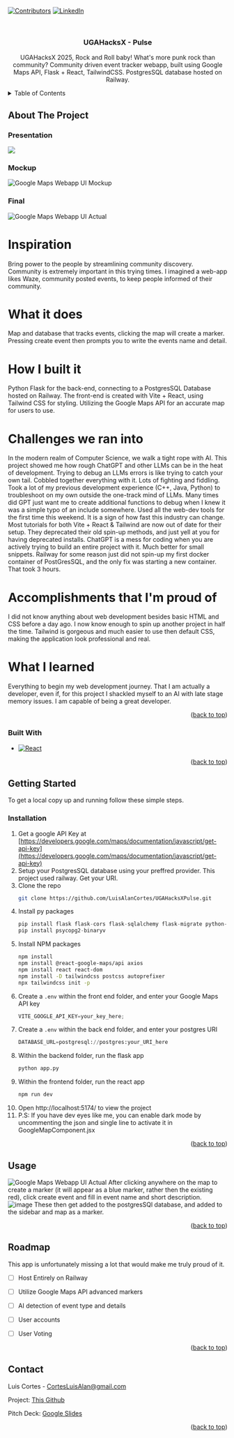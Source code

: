 <a id="readme-top"></a>




[![Contributors][contributors-shield]][contributors-url]
[![LinkedIn][linkedin-shield]][linkedin-url]



<!-- PROJECT LOGO -->
<br />

<h3 align="center">UGAHacksX - Pulse</h3>

  <p align="center">
    UGAHacksX 2025, Rock and Roll baby! What's more punk rock than community? Community driven event tracker webapp, built using Google Maps API, Flask + React, TailwindCSS. PostgresSQL database hosted on Railway.
  </p>
</div>


<!-- TABLE OF CONTENTS -->
<details>
  <summary>Table of Contents</summary>
  <ol>
    <li>
      <a href="#about-the-project">About The Project</a>
      <ul>
        <li><a href="#built-with">Built With</a></li>
      </ul>
    </li>
    <li>
      <a href="#getting-started">Getting Started</a>
      <ul>
        <li><a href="#installation">Installation</a></li>
      </ul>
    </li>
    <li><a href="#usage">Usage</a></li>
  </ol>
</details>


<!-- ABOUT THE PROJECT -->
## About The Project

### Presentation
[<img src="/PitchDeck/PitchDeckCover.png">](https://docs.google.com/presentation/d/1rz68NWyyjNdCJne9cE4_L7QEDVHj01LanEwt9PpUVME/edit?usp=sharing)
### Mockup
![Google Maps Webapp UI Mockup](/PitchDeck/FigmaMockupV1.png)
### Final
![Google Maps Webapp UI Actual](/PitchDeck/App.png)

# Inspiration
Bring power to the people by streamlining community discovery. Community is extremely important in this trying times. I imagined a web-app likes Waze, community posted events, to keep people informed of their community.
# What it does
Map and database that tracks events, clicking the map will create a marker. Pressing create event then prompts you to write the events name and detail. 
# How I built it
Python Flask for the back-end, connecting to a PostgresSQL Database hosted on Railway. The front-end is created with Vite + React, using Tailwind CSS for styling. Utilizing the Google Maps API for an accurate map for users to use.
# Challenges we ran into
In the modern realm of Computer Science, we walk a tight rope with AI. This project showed me how rough ChatGPT and other LLMs can be in the heat of development. Trying to debug an LLMs errors is like trying to catch your own tail. Cobbled together everything with it. Lots of fighting and fiddling. Took a lot of my previous development experience (C++, Java, Python) to troubleshoot on my own outside the one-track mind of LLMs. Many times did GPT just want me to create additional functions to debug when I knew it was a simple typo of an include somewhere. Used all the web-dev tools for the first time this weekend. It is a sign of how fast this industry can change. Most tutorials for both Vite + React & Tailwind are now out of date for their setup. They deprecated their old spin-up methods, and just yell at you for having deprecated installs. 
ChatGPT is a mess for coding when you are actively trying to build an entire project with it. Much better for small snippets. 
Railway for some reason just did not spin-up my first docker container of PostGresSQL, and the only fix was starting a new container. That took 3 hours.
# Accomplishments that I'm proud of
I did not know anything about web development besides basic HTML and CSS before a day ago. I now know enough to spin up another project in half the time. Tailwind is gorgeous and much easier to use then default CSS, making the application look professional and real.
# What I learned
Everything to begin my web development journey. That I am actually a developer, even if, for this project I shackled myself to an AI with late stage memory issues. I am capable of being a great developer.

<p align="right">(<a href="#readme-top">back to top</a>)</p>



### Built With

* [![React][React.js]][React-url]


<p align="right">(<a href="#readme-top">back to top</a>)</p>



<!-- GETTING STARTED -->
## Getting Started

To get a local copy up and running follow these simple steps.

### Installation

1. Get a google API Key at [https://developers.google.com/maps/documentation/javascript/get-api-key](https://developers.google.com/maps/documentation/javascript/get-api-key)
2. Setup your PostgresSQL database using your preffred provider. This project used railway. Get your URI.
3. Clone the repo
   ```sh
   git clone https://github.com/LuisAlanCortes/UGAHacksXPulse.git
   ```
5. Install py packages
   ```py
   pip install flask flask-cors flask-sqlalchemy flask-migrate python-dotenv
   pip install psycopg2-binaryv
   ```
5. Install NPM packages
   ```sh
   npm install
   npm install @react-google-maps/api axios
   npm install react react-dom
   npm install -D tailwindcss postcss autoprefixer
   npx tailwindcss init -p
   
   ```
6. Create a `.env` within the front end folder, and enter your Google Maps API key
   ```js
   VITE_GOOGLE_API_KEY=your_key_here;
   ```
7. Create a `.env` within the back end folder, and enter your postgres URI
   ```py
   DATABASE_URL=postgresql://postgres:your_URI_here
   ```
8. Within the backend folder, run the flask app
   ```sh
   python app.py
   ```
9. Within the frontend folder, run the react app
   ```sh
   npm run dev
   ```
10. Open http://localhost:5174/ to view the project
11. P.S: If you have dev eyes like me, you can enable dark mode by uncommenting the json and single line to activate it in GoogleMapComponent.jsx

<p align="right">(<a href="#readme-top">back to top</a>)</p>



<!-- USAGE EXAMPLES -->
## Usage
![Google Maps Webapp UI Actual](/PitchDeck/App.png)
After clicking anywhere on the map to create a marker (it will appear as a blue marker, rather then the existing red), click create event and fill in event name and short description.
![image](https://github.com/user-attachments/assets/4359a6f7-0f34-43c9-a556-82c0f3ef44d2)
These then get added to the postgresSQl database, and added to the sidebar and map as a marker.


<p align="right">(<a href="#readme-top">back to top</a>)</p>



<!-- ROADMAP -->
## Roadmap
This app is unfortunately missing a lot that would make me truly proud of it. 
- [ ] Host Entirely on Railway
- [ ] Utilize Google Maps API advanced markers
- [ ] AI detection of event type and details
- [ ] User accounts
- [ ] User Voting



<p align="right">(<a href="#readme-top">back to top</a>)</p>




<!-- CONTACT -->
## Contact

Luis Cortes - CortesLuisAlan@gmail.com

Project: [This Github](https://github.com/LuisAlanCortes/UGAHacksXPulse)

Pitch Deck: [Google Slides](https://docs.google.com/presentation/d/1rz68NWyyjNdCJne9cE4_L7QEDVHj01LanEwt9PpUVME/edit?usp=sharing)

<p align="right">(<a href="#readme-top">back to top</a>)</p>



<!-- MARKDOWN LINKS & IMAGES -->
<!-- https://www.markdownguide.org/basic-syntax/#reference-style-links -->
[contributors-shield]: https://img.shields.io/github/contributors/LuisAlanCortes/UGAHacksXPulse.svg?style=for-the-badge
[contributors-url]: https://github.com/LuisAlanCortes/UGAHacksXPulse/graphs/contributors
[forks-shield]: https://img.shields.io/github/forks/LuisAlanCortes/UGAHacksXPulse.svg?style=for-the-badge
[forks-url]: https://github.com/LuisAlanCortes/UGAHacksXPulse/network/members
[stars-shield]: https://img.shields.io/github/stars/LuisAlanCortes/UGAHacksXPulse.svg?style=for-the-badge
[stars-url]: https://github.com/LuisAlanCortes/UGAHacksXPulse/stargazers
[issues-shield]: https://img.shields.io/github/issues/LuisAlanCortes/UGAHacksXPulse.svg?style=for-the-badge
[issues-url]: https://github.com/LuisAlanCortes/UGAHacksXPulse/issues
[license-shield]: https://img.shields.io/github/license/LuisAlanCortes/UGAHacksXPulse.svg?style=for-the-badge
[license-url]: https://github.com/LuisAlanCortes/UGAHacksXPulse/blob/master/LICENSE.txt
[linkedin-shield]: https://img.shields.io/badge/-LinkedIn-black.svg?style=for-the-badge&logo=linkedin&colorB=555
[linkedin-url]: https://www.linkedin.com/in/luisalancortes
[product-screenshot]: images/screenshot.png
[Next.js]: https://img.shields.io/badge/next.js-000000?style=for-the-badge&logo=nextdotjs&logoColor=white
[Next-url]: https://nextjs.org/
[React.js]: https://img.shields.io/badge/React-20232A?style=for-the-badge&logo=react&logoColor=61DAFB
[React-url]: https://reactjs.org/
[Vue.js]: https://img.shields.io/badge/Vue.js-35495E?style=for-the-badge&logo=vuedotjs&logoColor=4FC08D
[Vue-url]: https://vuejs.org/
[Angular.io]: https://img.shields.io/badge/Angular-DD0031?style=for-the-badge&logo=angular&logoColor=white
[Angular-url]: https://angular.io/
[Svelte.dev]: https://img.shields.io/badge/Svelte-4A4A55?style=for-the-badge&logo=svelte&logoColor=FF3E00
[Svelte-url]: https://svelte.dev/
[Laravel.com]: https://img.shields.io/badge/Laravel-FF2D20?style=for-the-badge&logo=laravel&logoColor=white
[Laravel-url]: https://laravel.com
[Bootstrap.com]: https://img.shields.io/badge/Bootstrap-563D7C?style=for-the-badge&logo=bootstrap&logoColor=white
[Bootstrap-url]: https://getbootstrap.com
[JQuery.com]: https://img.shields.io/badge/jQuery-0769AD?style=for-the-badge&logo=jquery&logoColor=white
[JQuery-url]: https://jquery.com 
